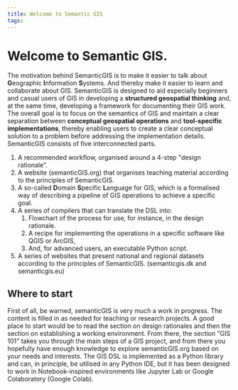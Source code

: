 ```yaml
---
title: Welcome to Semantic GIS
tags:
---
```

# Welcome to Semantic GIS.
The motivation behind SemanticGIS is to make it easier to talk about **G**eographic **I**nformation **S**ystems. And thereby make it easier to learn and collaborate about GIS.  SemanticGIS is designed to aid especially beginners and casual users of GIS in developing a **structured geospatial thinking** and, at the same time, developing a framework for documenting their GIS work. The overall goal is to focus on the semantics of GIS and maintain a clear separation between **conceptual geospatial operations** and **tool-specific implementations**, thereby enabling users to create a clear conceptual solution to a problem before addressing the implementation details.
SemanticGIS consists of five interconnected parts.
1. A recommended workflow, organised around a 4-step "design rationale".
2. A website (semanticGIS.org) that organises teaching material according to the principles of SemanticGIS.
3. A so-called **D**omain **S**pecific **L**anguage for GIS, which is a formalised way of describing a pipeline of GIS operations to achieve a specific goal. 
4. A series of compilers that can translate the DSL into:
	1. Flowchart of the process for use, for instance, in the design rationale.
	2. A recipe for implementing the operations in a specific software like  QGIS or ArcGIS, 
	3. And, for advanced users, an executable Python script.
5. A series of websites that present national and regional datasets according to the principles of SemanticGIS. (semanticgis.dk and semanticgis.eu)
## Where to start
First of all, be warned, semanticGIS is very much a work in progress. The content is filled in as needed for teaching or research projects. A good place to start would be to read the section on design rationales and then the section on establishing a working environment. From there, the section "GIS 101" takes you through the main steps of a GIS project, and from there you hopefully have enough knowledge to explore semanticGIS.org based on your needs and interests. 
The GIS DSL is implemented as a Python library and can, in principle, be utilised in any Python IDE, but it has been designed to work in Notebook-inspired environments like Jupyter Lab or Google Colaboratory (Google Colab).

